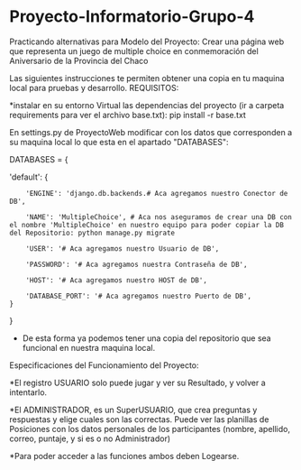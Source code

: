 # Proyecto-Informatorio-Grupo-4
Practicando alternativas para Modelo del Proyecto: Crear una página web que representa un juego de multiple choice en conmemoración del Aniversario de la Provincia del Chaco

Las siguientes instrucciones te permiten obtener una copia en tu maquina local para pruebas y desarrollo.
REQUISITOS:

*instalar en su entorno Virtual las dependencias del proyecto (ir a carpeta requirements para ver el archivo base.txt):
pip install -r base.txt

En settings.py de ProyectoWeb modificar con los datos que corresponden a su maquina local lo que esta en el apartado "DATABASES":

DATABASES = {
   
   'default': {
   
        'ENGINE': 'django.db.backends.# Aca agregamos nuestro Conector de DB',
        
        'NAME': 'MultipleChoice', # Aca nos aseguramos de crear una DB con el nombre 'MultipleChoice' en nuestro equipo para poder copiar la DB del Repositorio: python manage.py migrate
        
        'USER': '# Aca agregamos nuestro Usuario de DB',
        
        'PASSWORD': '# Aca agregamos nuestra Contraseña de DB',
        
        'HOST': '# Aca agregamos nuestro HOST de DB',
        
        'DATABASE_PORT': '# Aca agregamos nuestro Puerto de DB',
    }
}

- De esta forma ya podemos tener una copia del repositorio que sea funcional en nuestra maquina local.

 Especificaciones del Funcionamiento del Proyecto:
 
*El registro USUARIO solo puede jugar y ver su Resultado, y volver a intentarlo.

*El ADMINISTRADOR, es un SuperUSUARIO, que crea preguntas y respuestas y elige cuales son las correctas. Puede ver las planillas de Posiciones con los datos personales de los participantes (nombre, apellido, correo, puntaje, y si es o no Administrador)

*Para poder acceder a las funciones ambos deben Logearse.
